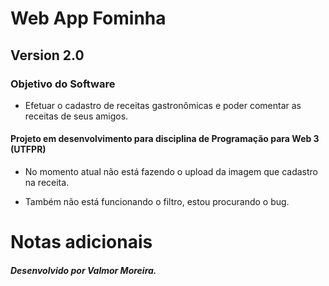 # Web App Fominha 

## Version 2.0

### Objetivo do Software

- Efetuar o cadastro de receitas gastronômicas e poder comentar as receitas de seus amigos.

#### Projeto em desenvolvimento para disciplina de Programação para Web 3 (UTFPR) 

- No momento atual não está fazendo o upload da imagem que cadastro na receita.

- Também não está funcionando o filtro, estou procurando o bug.

# Notas adicionais



 ##### Desenvolvido por Valmor Moreira.